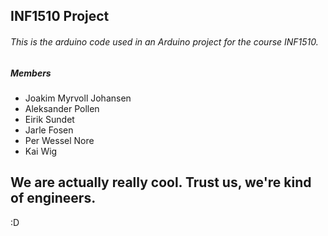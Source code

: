 ## INF1510 Project 

###### *This is the arduino code used in an Arduino project for the course INF1510.* 

##### Members

* Joakim Myrvoll Johansen
* Aleksander Pollen
* Eirik Sundet
* Jarle Fosen
* Per Wessel Nore
* Kai Wig


## We are actually really cool. Trust us, we're kind of engineers.

:D

